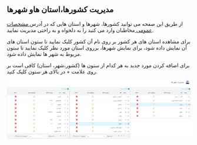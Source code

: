 ﻿## مدیریت کشورها،استان هاو شهرها

از طریق این صفحه می توانید کشورها، شهرها و استان هایی که در آدرس[ مشخصات عمومی ](https://github.com/1stco/PayamGostarDocs/blob/master/help%202.5.4/Integrated-bank/Database/General-specifications/General-specifications.md)مخاطبان وارد می کنید را به دلخواه و به راحتی مدیریت نمایید.

برای مشاهده استان های هر کشور بر روی نام آن کشور کلیک نمایید تا ستون استان های آن نمایش داده  شود، برای نمایش شهرها، برروی استان مورد نظر کلیک نمایید تا ستون مربوط به شهر ها نمایش داده شود.

برای اضافه کردن مورد جدید به هر کدام از ستون ها (کشور،شهر، استان) کافی است بر روی علامت + در بالای هر ستون کلیک کنید.

![](CitesManagement.png)

